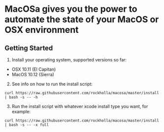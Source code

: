 # MacOSa gives you the power to automate the state of your MacOS or OSX environment

## Getting Started

1. Install your operating system, supported versions so far:
  * OSX 10.11 (El Capitan)
  * MacOS 10.12 (Sierra)
2. See info on how to run the install script:
```
curl https://raw.githubusercontent.com/rockholla/macosa/master/install | bash -s -- -h
```
3. Run the install script with whatever xcode install type you want, for example:
```
curl https://raw.githubusercontent.com/rockholla/macosa/master/install | bash -s -- -x full
```